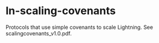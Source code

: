 # ln-scaling-covenants
Protocols that use simple covenants to scale Lightning. See scalingcovenants_v1.0.pdf.
